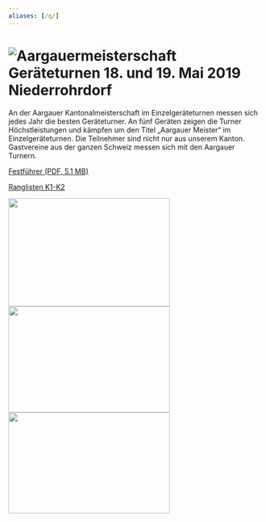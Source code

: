 ```yaml
---
aliases: [/q/]
---
```


# ![Aargauermeisterschaft Geräteturnen 18. und 19. Mai 2019 Niederrohrdorf](img/AGM_Logo_white.svg)

An der Aargauer Kantonal&shy;meister&shy;schaft im Einzel&shy;geräte&shy;turnen messen sich jedes Jahr die besten Geräteturner. An fünf Geräten zeigen die Turner Höchstleistungen und kämpfen um den Titel „Aargauer Meister“ im Einzelgeräteturnen. Die Teilnehmer sind nicht nur aus unserem Kanton. Gastvereine aus der ganzen Schweiz messen sich mit den Aargauer Turnern.

<a class="btn btn-outline-light" href="/docs/AMGETU-Festfuehrer-2019.pdf" target="_blank">Festführer (PDF, 5.1 MB)</a>

<a class="btn btn-outline-light" href="ranglisten/">Ranglisten K1-K2</a>

<img class="home-photo mb-3 shadow" style="top: 5%; right: 5%" src="/img/GeTu_AMG_2018_Nidi_335_landscape.jpg" width="320" height="214" alt="">
<img class="home-photo mb-3 shadow d-none d-xl-block" style="top: 25%; right: 15%" src="/img/GeTu_AMG_2018_Nidi_010.jpg" width="320" height="210" alt="">
<img class="home-photo mb-3 shadow d-none d-xl-block" style="top: 45%; right: 10%" src="/img/GeTu_AMG_2018_Nidi_444.jpg" width="320" height="200" alt="">
